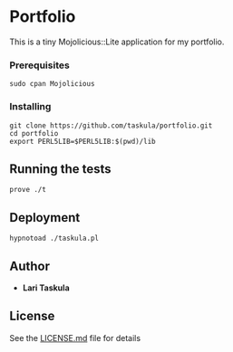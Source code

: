 # Portfolio

This is a tiny Mojolicious::Lite application for my portfolio.

### Prerequisites

```
sudo cpan Mojolicious
```

### Installing

```
git clone https://github.com/taskula/portfolio.git
cd portfolio
export PERL5LIB=$PERL5LIB:$(pwd)/lib
```

## Running the tests

```
prove ./t
```

## Deployment

```
hypnotoad ./taskula.pl
```

## Author

* **Lari Taskula**

## License

See the [LICENSE.md](LICENSE.md) file for details
